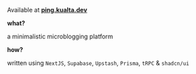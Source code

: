 Available at **[ping.kualta.dev](https://ping.kualta.dev)**

**what?**

a minimalistic microblogging platform

**how?**

written using `NextJS`, `Supabase`, `Upstash`, `Prisma`, `tRPC` & `shadcn/ui` 
